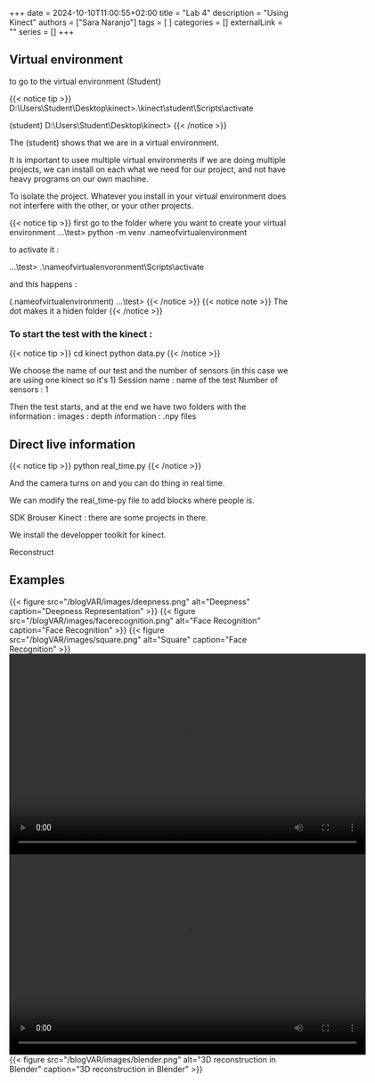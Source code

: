 +++ 
date = 2024-10-10T11:00:55+02:00
title = "Lab 4"
description = "Using Kinect"
authors = ["Sara Naranjo"]
tags = [
    ]
categories = []
externalLink = ""
series = []
+++

## Virtual environment 

to go to the virtual environment (Student)

{{< notice tip >}}
D:\Users\Student\Desktop\kinect>.\kinect\student\Scripts\activate

(student) D:\Users\Student\Desktop\kinect>
{{< /notice >}}

The (student) shows that we are in a virtual environment. 

It is important to usee multiple virtual environments if we are doing multiple projects, we can install on each what we need for our project, and not have heavy programs on our own machine. 

To isolate the project. Whatever you install in your virtual environment does not interfere with the other, or your other projects. 

{{< notice tip >}}
first go to the folder where you want to create your virtual environment 
...\test> python -m venv .nameofvirtualenvironment

to activate it : 

...\test> .\nameofvirtualenvoronment\Scripts\activate

and this happens : 

(.nameofvirtualenvironment) ...\test>
{{< /notice >}}
{{< notice note >}}
The dot makes it a hiden folder 
{{< /notice >}}


### To start the test with the kinect : 
{{< notice tip >}}
cd kinect
python data.py
{{< /notice >}}

We choose the name of our test and the number of sensors (in this case we are using one kinect so it's 1)
Session name : name of the test 
Number of sensors : 1

Then the test starts, and at the end we have two folders with the information : 
images : 
depth information : .npy files 


## Direct live information 

{{< notice tip >}}
python real_time.py
{{< /notice >}}

And the camera turns on and you can do thing in real time. 

We can modify the real_time-py file to add blocks where people is. 

SDK Brouser Kinect : there are some projects in there. 

We install the developper toolkit for kinect. 


Reconstruct

## Examples 
{{< figure src="/blogVAR/images/deepness.png" alt="Deepness" caption="Deepness Representation" >}}
{{< figure src="/blogVAR/images/facerecognition.png" alt="Face Recognition" caption="Face Recognition" >}}
{{< figure src="/blogVAR/images/square.png" alt="Square" caption="Face Recognition" >}}
<video width="640" height="360" controls>
  <source src="/blogVAR/images/3D_reconstruction.mp4" type="video/mp4">
  Your browser does not support the video tag.
</video>
<video width="640" height="360" controls>
  <source src="/blogVAR/images/skeleton.mp4" type="video/mp4">
  Your browser does not support the video tag.
</video>
{{< figure src="/blogVAR/images/blender.png" alt="3D reconstruction in Blender" caption="3D reconstruction in Blender" >}}